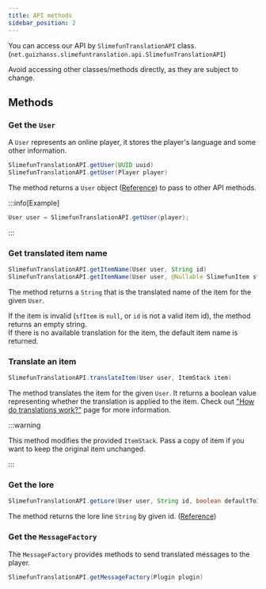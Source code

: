 ```yaml
---
title: API methods
sidebar_position: 2
---
```


You can access our API by `SlimefunTranslationAPI` class.  
(`net.guizhanss.slimefuntranslation.api.SlimefunTranslationAPI`)

Avoid accessing other classes/methods directly, as they are subject to change.

## Methods

### Get the `User`

A `User` represents an online player, it stores the player's language and some other information.

```java
SlimefunTranslationAPI.getUser(UUID uuid)
SlimefunTranslationAPI.getUser(Player player)
```

The method returns a `User` object ([Reference](https://github.com/GuizhanCraft/SlimefunTranslation/blob/master/src/main/java/net/guizhanss/slimefuntranslation/core/users/User.java)) to pass to other API methods.

:::info[Example]

```java
User user = SlimefunTranslationAPI.getUser(player);
```

:::

### Get translated item name

```java
SlimefunTranslationAPI.getItemName(User user, String id)
SlimefunTranslationAPI.getItemName(User user, @Nullable SlimefunItem sfItem)
```

The method returns a `String` that is the translated name of the item for the given `User`.

If the item is invalid (`sfItem` is `null`, or `id` is not a valid item id), the method returns an empty string.  
If there is no available translation for the item, the default item name is returned.

### Translate an item

```java
SlimefunTranslationAPI.translateItem(User user, ItemStack item)
```

The method translates the item for the given `User`. It returns a boolean value representing whether the translation is applied to the item. Check out ["How do translations work?"](/slimefun-translation/getting-started/how) page for more information.

:::warning

This method modifies the provided `ItemStack`. Pass a copy of item if you want to keep the original item unchanged.

:::

### Get the lore

```java
SlimefunTranslationAPI.getLore(User user, String id, boolean defaultToId)
```

The method returns the lore line `String` by given id. ([Reference](/slimefun-translation/usage/placeholders))

### Get the `MessageFactory`

The `MessageFactory` provides methods to send translated messages to the player.

```java
SlimefunTranslationAPI.getMessageFactory(Plugin plugin)
```
